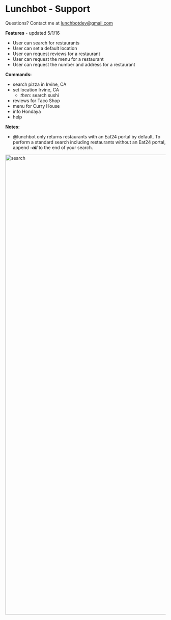 # Lunchbot - Support

Questions? Contact me at lunchbotdev@gmail.com

**Features** - updated 5/1/16


* User can search for restaurants
* User can set a default location
* User can request reviews for a restaurant
* User can request the menu for a restaurant
* User can request the number and address for a restaurant

**Commands:**


* search pizza in Irvine, CA
* set location Irvine, CA
  * _then:_ search sushi
* reviews for Taco Shop
* menu for Curry House
* info Hondaya
* help

**Notes:**


* @lunchbot only returns restaurants with an Eat24 portal by default. To perform a standard search including restaurants without an Eat24 portal, append _**-all**_ to the end of your search.

<img width="1441" alt="search" src="https://cloud.githubusercontent.com/assets/16697731/15363198/c5dd6134-1ccc-11e6-93be-daa84e560b4f.png">
